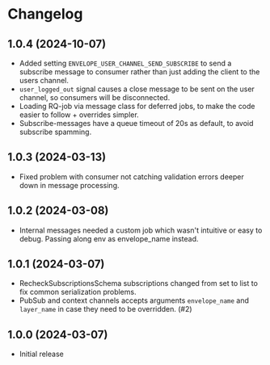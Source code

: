 # Changelog

## 1.0.4 (2024-10-07)

* Added setting `ENVELOPE_USER_CHANNEL_SEND_SUBSCRIBE` to send a subscribe message to consumer rather than just adding
  the client to the users channel.
* `user_logged_out` signal causes a close message to be sent on the user channel, so consumers will be disconnected. 
* Loading RQ-job via message class for deferred jobs, to make the code easier to follow + overrides simpler.
* Subscribe-messages have a queue timeout of 20s as default, to avoid subscribe spamming.

## 1.0.3 (2024-03-13)

* Fixed problem with consumer not catching validation errors
deeper down in message processing.

## 1.0.2 (2024-03-08)

* Internal messages needed a custom job which wasn't intuitive or easy to debug.
  Passing along env as envelope_name instead.

## 1.0.1 (2024-03-07)

* RecheckSubscriptionsSchema subscriptions changed from set to list to 
  fix common serialization problems.
* PubSub and context channels accepts arguments `envelope_name` and `layer_name` in case
  they need to be overridden. (#2)

## 1.0.0 (2024-03-07)

* Initial release